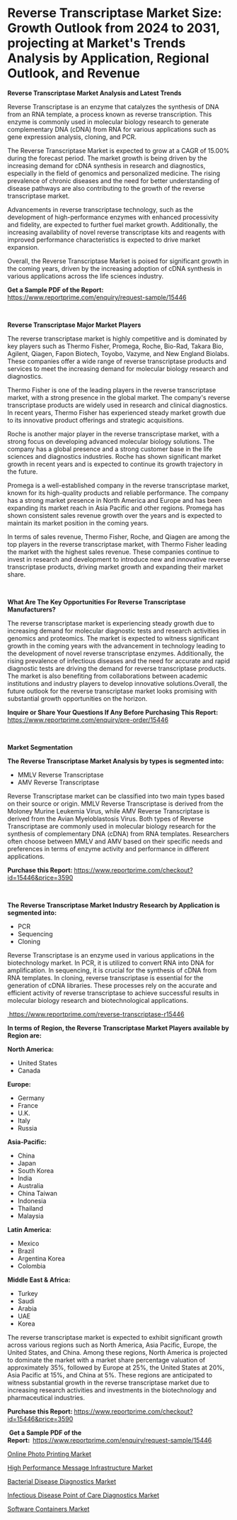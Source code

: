 <p><h1>Reverse Transcriptase Market Size: Growth Outlook from 2024 to 2031, projecting at Market's Trends Analysis by Application, Regional Outlook, and Revenue</h1></p><p><strong>Reverse Transcriptase Market Analysis and Latest Trends</strong></p>
<p><p>Reverse Transcriptase is an enzyme that catalyzes the synthesis of DNA from an RNA template, a process known as reverse transcription. This enzyme is commonly used in molecular biology research to generate complementary DNA (cDNA) from RNA for various applications such as gene expression analysis, cloning, and PCR.</p><p>The Reverse Transcriptase Market is expected to grow at a CAGR of 15.00% during the forecast period. The market growth is being driven by the increasing demand for cDNA synthesis in research and diagnostics, especially in the field of genomics and personalized medicine. The rising prevalence of chronic diseases and the need for better understanding of disease pathways are also contributing to the growth of the reverse transcriptase market.</p><p>Advancements in reverse transcriptase technology, such as the development of high-performance enzymes with enhanced processivity and fidelity, are expected to further fuel market growth. Additionally, the increasing availability of novel reverse transcriptase kits and reagents with improved performance characteristics is expected to drive market expansion.</p><p>Overall, the Reverse Transcriptase Market is poised for significant growth in the coming years, driven by the increasing adoption of cDNA synthesis in various applications across the life sciences industry.</p></p>
<p><strong>Get a Sample PDF of the Report:&nbsp;</strong> <a href="https://www.reportprime.com/enquiry/request-sample/15446">https://www.reportprime.com/enquiry/request-sample/15446</a></p>
<p>&nbsp;</p>
<p><strong>Reverse Transcriptase Major Market Players</strong></p>
<p><p>The reverse transcriptase market is highly competitive and is dominated by key players such as Thermo Fisher, Promega, Roche, Bio-Rad, Takara Bio, Agilent, Qiagen, Fapon Biotech, Toyobo, Vazyme, and New England Biolabs. These companies offer a wide range of reverse transcriptase products and services to meet the increasing demand for molecular biology research and diagnostics.</p><p>Thermo Fisher is one of the leading players in the reverse transcriptase market, with a strong presence in the global market. The company's reverse transcriptase products are widely used in research and clinical diagnostics. In recent years, Thermo Fisher has experienced steady market growth due to its innovative product offerings and strategic acquisitions.</p><p>Roche is another major player in the reverse transcriptase market, with a strong focus on developing advanced molecular biology solutions. The company has a global presence and a strong customer base in the life sciences and diagnostics industries. Roche has shown significant market growth in recent years and is expected to continue its growth trajectory in the future.</p><p>Promega is a well-established company in the reverse transcriptase market, known for its high-quality products and reliable performance. The company has a strong market presence in North America and Europe and has been expanding its market reach in Asia Pacific and other regions. Promega has shown consistent sales revenue growth over the years and is expected to maintain its market position in the coming years.</p><p>In terms of sales revenue, Thermo Fisher, Roche, and Qiagen are among the top players in the reverse transcriptase market, with Thermo Fisher leading the market with the highest sales revenue. These companies continue to invest in research and development to introduce new and innovative reverse transcriptase products, driving market growth and expanding their market share.</p></p>
<p>&nbsp;</p>
<p><strong>What Are The Key Opportunities For Reverse Transcriptase Manufacturers?</strong></p>
<p><p>The reverse transcriptase market is experiencing steady growth due to increasing demand for molecular diagnostic tests and research activities in genomics and proteomics. The market is expected to witness significant growth in the coming years with the advancement in technology leading to the development of novel reverse transcriptase enzymes. Additionally, the rising prevalence of infectious diseases and the need for accurate and rapid diagnostic tests are driving the demand for reverse transcriptase products. The market is also benefiting from collaborations between academic institutions and industry players to develop innovative solutions.Overall, the future outlook for the reverse transcriptase market looks promising with substantial growth opportunities on the horizon.</p></p>
<p><strong>Inquire or Share Your Questions If Any Before Purchasing This Report:</strong> <a href="https://www.reportprime.com/enquiry/pre-order/15446">https://www.reportprime.com/enquiry/pre-order/15446</a></p>
<p>&nbsp;</p>
<p><strong>Market Segmentation</strong></p>
<p><strong>The Reverse Transcriptase Market Analysis by types is segmented into:</strong></p>
<p><ul><li>MMLV Reverse Transcriptase</li><li>AMV Reverse Transcriptase</li></ul></p>
<p><p>Reverse Transcriptase market can be classified into two main types based on their source or origin. MMLV Reverse Transcriptase is derived from the Moloney Murine Leukemia Virus, while AMV Reverse Transcriptase is derived from the Avian Myeloblastosis Virus. Both types of Reverse Transcriptase are commonly used in molecular biology research for the synthesis of complementary DNA (cDNA) from RNA templates. Researchers often choose between MMLV and AMV based on their specific needs and preferences in terms of enzyme activity and performance in different applications.</p></p>
<p><strong>Purchase this Report:&nbsp;</strong><a href="https://www.reportprime.com/checkout?id=15446&price=3590">https://www.reportprime.com/checkout?id=15446&price=3590</a></p>
<p>&nbsp;</p>
<p><strong>The Reverse Transcriptase Market Industry Research by Application is segmented into:</strong></p>
<p><ul><li>PCR</li><li>Sequencing</li><li>Cloning</li></ul></p>
<p><p>Reverse Transcriptase is an enzyme used in various applications in the biotechnology market. In PCR, it is utilized to convert RNA into DNA for amplification. In sequencing, it is crucial for the synthesis of cDNA from RNA templates. In cloning, reverse transcriptase is essential for the generation of cDNA libraries. These processes rely on the accurate and efficient activity of reverse transcriptase to achieve successful results in molecular biology research and biotechnological applications.</p></p>
<p><a href="https://www.reportprime.com/reverse-transcriptase-r15446">&nbsp;https://www.reportprime.com/reverse-transcriptase-r15446</a></p>
<p><strong>In terms of Region, the Reverse Transcriptase Market Players available by Region are:</strong></p>
<p>
    <p> <strong> North America: </strong>
        <ul>
            <li>United States</li>
            <li>Canada</li>
        </ul>
        </p> 
    <p> <strong> Europe: </strong>
        <ul>
            <li>Germany</li>
            <li>France</li>
            <li>U.K.</li>
            <li>Italy</li>
            <li>Russia</li>
        </ul>
        </p> 
    <p> <strong> Asia-Pacific: </strong>
        <ul>
            <li>China</li>
            <li>Japan</li>
            <li>South Korea</li>
            <li>India</li>
            <li>Australia</li>
            <li>China Taiwan</li>
            <li>Indonesia</li>
            <li>Thailand</li>
            <li>Malaysia</li>
        </ul>
        </p> 
    <p> <strong> Latin America: </strong>
        <ul>
            <li>Mexico</li>
            <li>Brazil</li>
            <li>Argentina Korea</li>
            <li>Colombia</li>
        </ul>
        </p> 
    <p> <strong> Middle East & Africa: </strong>
        <ul>
            <li>Turkey</li>
            <li>Saudi</li>
            <li>Arabia</li>
            <li>UAE</li>
            <li>Korea</li>
        </ul>
    </p>
    </p>
<p><p>The reverse transcriptase market is expected to exhibit significant growth across various regions such as North America, Asia Pacific, Europe, the United States, and China. Among these regions, North America is projected to dominate the market with a market share percentage valuation of approximately 35%, followed by Europe at 25%, the United States at 20%, Asia Pacific at 15%, and China at 5%. These regions are anticipated to witness substantial growth in the reverse transcriptase market due to increasing research activities and investments in the biotechnology and pharmaceutical industries.</p></p>
<p><strong>Purchase this Report: </strong><a href="https://www.reportprime.com/checkout?id=15446&price=3590">https://www.reportprime.com/checkout?id=15446&price=3590</a></p>
<p>&nbsp;<strong>Get a Sample PDF of the Report:&nbsp;&nbsp;</strong><a href="https://www.reportprime.com/enquiry/request-sample/15446">https://www.reportprime.com/enquiry/request-sample/15446</a></p>
<p><strong></strong></p>
<p><p><a href="https://github.com/hlspriggs/Market-Research-Report-List-1/blob/main/online-photo-printing-market.md">Online Photo Printing Market</a></p><p><a href="https://github.com/dylanObrien626/Market-Research-Report-List-1/blob/main/high-performance-message-infrastructure-market.md">High Performance Message Infrastructure Market</a></p><p><a href="https://github.com/VincentButlerjXXf/Market-Research-Report-List-1/blob/main/bacterial-disease-diagnostics-market.md">Bacterial Disease Diagnostics Market</a></p><p><a href="https://github.com/BurtonGALEN/Market-Research-Report-List-1/blob/main/infectious-disease-point-of-care-diagnostics-market.md">Infectious Disease Point of Care Diagnostics Market</a></p><p><a href="https://github.com/ksleyeze/Market-Research-Report-List-1/blob/main/software-containers-market.md">Software Containers Market</a></p></p>